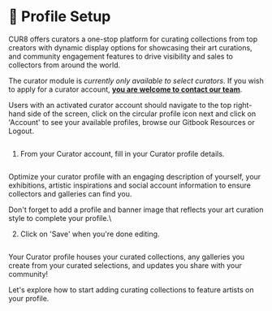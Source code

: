 # 🎨 Profile Setup

CUR8 offers curators a one-stop platform for curating collections from top creators with dynamic display options for showcasing their art curations, and community engagement features to drive visibility and sales to collectors from around the world.

The curator module is _currently only available to select curators_. If you wish to apply for a curator account, [**you are welcome to contact our team**](https://x.com/Cur8Labs).&#x20;

Users with an activated curator account should navigate to the top right-hand side of the screen, click on the circular profile icon next and click on 'Account' to see your available profiles, browse our Gitbook Resources or Logout.

<figure><img src="../.gitbook/assets/Screenshot 2025-01-03 at 07.47.41.png" alt=""><figcaption></figcaption></figure>

1. From your Curator account, fill in your Curator profile details.

<figure><img src="../.gitbook/assets/Screenshot 2025-03-21 at 10.31.10.png" alt=""><figcaption></figcaption></figure>

Optimize your curator profile with an engaging description of yourself, your exhibitions, artistic inspirations and social account information to ensure collectors and galleries can find you.

Don't forget to add a profile and banner image that reflects your art curation style to complete your profile.\


2. Click on 'Save' when you're done editing.

<figure><img src="../.gitbook/assets/Screenshot 2025-03-21 at 10.32.44.png" alt=""><figcaption></figcaption></figure>

Your Curator profile houses your curated collections, any galleries you create from  your curated selections, and updates you share with your community!&#x20;

Let's explore how to start adding curating collections to feature artists on your profile.
